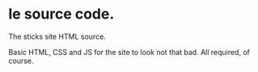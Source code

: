  <!DOCTYPE html>
  <html>
    <main>
      <body>
        <h1>le source code.</h1>
        <p>The sticks site HTML source.</p>
        <p>Basic HTML, CSS and JS for the site to look not that bad. All required, of course.</p>
      </body>
    </main>
  </html>
